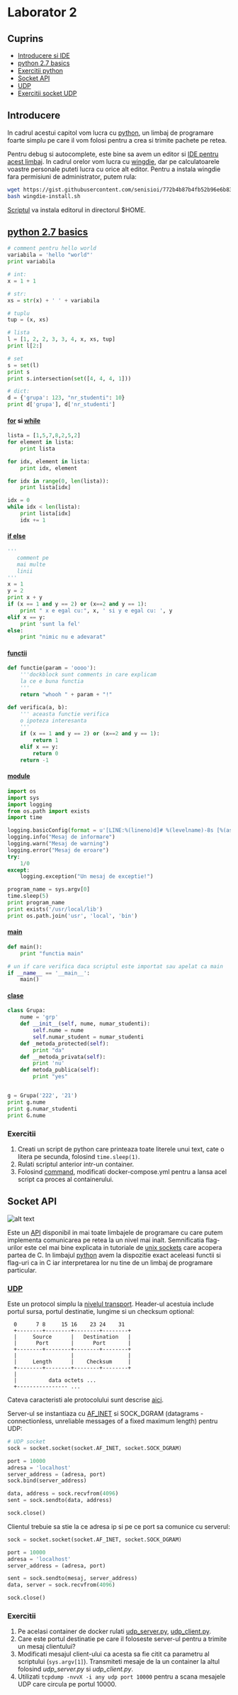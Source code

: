 # Laborator 2

## Cuprins
- [Introducere si IDE](https://github.com/senisioi/computer-networks/blob/master/laborator2/README.md#intro)
- [python 2.7 basics](https://github.com/senisioi/computer-networks/blob/master/laborator2/README.md#basics)
- [Exercitii python](https://github.com/senisioi/computer-networks/blob/master/laborator2/README.md#exercitii_python)
- [Socket API](https://github.com/senisioi/computer-networks/blob/master/laborator2/README.md#socket)
- [UDP](https://github.com/senisioi/computer-networks/blob/master/laborator2/README.md#udp)
- [Exercitii socket UDP](https://github.com/senisioi/computer-networks/blob/master/laborator2/README.md#exercitii_udp)

<a name="intro"></a> 
## Introducere
In cadrul acestui capitol vom lucra cu [python](http://www.bestprogramminglanguagefor.me/why-learn-python), un limbaj de programare foarte simplu pe care il vom folosi pentru a crea si trimite pachete pe retea.

Pentru debug si autocomplete, este bine sa avem un editor si [IDE pentru acest limbaj](https://wiki.python.org/moin/IntegratedDevelopmentEnvironments). In cadrul orelor vom lucra cu [wingdie](http://wingware.com/downloads/wing-personal), dar pe calculatoarele voastre personale puteti lucra cu orice alt editor. 
Pentru a instala wingdie fara permisiuni de administrator, putem rula:
```bash
wget https://gist.githubusercontent.com/senisioi/772b4b87b4fb52b96e6b83a22a4299b5/raw/d131f650bdf75701915809a52672e4e13b0bb926/wingdie-install.sh
bash wingdie-install.sh
```
[Scriptul](https://gist.github.com/senisioi/772b4b87b4fb52b96e6b83a22a4299b5) va instala editorul in directorul $HOME.


<a name="basics"></a> 
## [python 2.7 basics](https://www.tutorialspoint.com/python/python_variable_types.htm)
```python
# comment pentru hello world
variabila = 'hello "world"'
print variabila

# int:
x = 1 + 1

# str:
xs = str(x) + ' ' + variabila

# tuplu
tup = (x, xs)

# lista
l = [1, 2, 2, 3, 3, 4, x, xs, tup]
print l[2:]

# set
s = set(l)
print s
print s.intersection(set([4, 4, 4, 1]))

# dict:
d = {'grupa': 123, "nr_studenti": 10}
print d['grupa'], d['nr_studenti']
```

#### [for](https://www.tutorialspoint.com/python/python_for_loop.htm) si [while](https://www.tutorialspoint.com/python/python_while_loop.htm)
```python
lista = [1,5,7,8,2,5,2]
for element in lista:
    print lista

for idx, element in lista:
    print idx, element

for idx in range(0, len(lista)):
    print lista[idx]

idx = 0
while idx < len(lista):
    print lista[idx]
    idx += 1 
```

#### [if else](https://www.tutorialspoint.com/python/python_if_else.htm)
```python
'''
   comment pe
   mai multe
   linii
'''
x = 1
y = 2
print x + y
if (x == 1 and y == 2) or (x==2 and y == 1):
    print " x e egal cu:", x, ' si y e egal cu: ', y
elif x == y:
    print 'sunt la fel'
else:
    print "nimic nu e adevarat"
```

#### [functii](https://www.tutorialspoint.com/python/python_functions.htm)
```python
def functie(param = 'oooo'):
    '''dockblock sunt comments in care explicam
    la ce e buna functia
    '''
    return "whooh " + param + "!"

def verifica(a, b):
    ''' aceasta functie verifica
    o ipoteza interesanta
    '''
    if (x == 1 and y == 2) or (x==2 and y == 1):
        return 1
    elif x == y:
        return 0
    return -1
```

#### [module](https://www.tutorialspoint.com/python/python_modules.htm)
```python
import os
import sys
import logging
from os.path import exists
import time

logging.basicConfig(format = u'[LINE:%(lineno)d]# %(levelname)-8s [%(asctime)s]  %(message)s', level = logging.NOTSET)
logging.info("Mesaj de informare")
logging.warn("Mesaj de warning")
logging.error("Mesaj de eroare")
try:
    1/0
except:
    logging.exception("Un mesaj de exceptie!")

program_name = sys.argv[0]
time.sleep(5)
print program_name
print exists('/usr/local/lib')
print os.path.join('usr', 'local', 'bin')
```

#### [main](https://stackoverflow.com/questions/4041238/why-use-def-main)
```python
def main():
    print "functia main"

# un if care verifica daca scriptul este importat sau apelat ca main
if __name__ == '__main__':
    main()
 ```

#### [clase](https://www.tutorialspoint.com/python/python_classes_objects.htm)
```python
class Grupa:
    nume = 'grp'
    def __init__(self, nume, numar_studenti):
        self.nume = nume
        self.numar_student = numar_studenti
    def _metoda_protected(self):
        print "da"
    def __metoda_privata(self):
        print 'nu'
    def metoda_publica(self):
        print "yes"


g = Grupa('222', '21')
print g.nume
print g.numar_studenti
print G.nume
```

<a name="exercitii_python"></a> 
### Exercitii
1. Creati un script de python care printeaza toate literele unui text, cate o litera pe secunda, folosind `time.sleep(1)`.
2. Rulati scriptul anterior intr-un container.
3. Folosind [command](https://docs.docker.com/compose/compose-file/compose-file-v2/#command), modificati docker-compose.yml pentru a lansa acel script ca proces al containerului.

<a name="Socket API"></a> 
## Socket API
![alt text](https://raw.githubusercontent.com/senisioi/computer-networks/master/laborator2/sockets.png)

Este un [API](https://www.youtube.com/watch?v=s7wmiS2mSXY) disponibil in mai toate limbajele de programare cu care putem implementa comunicarea pe retea la un nivel mai inalt. Semnificatia flag-urilor este cel mai bine explicata in tutoriale de [unix sockets](https://www.tutorialspoint.com/unix_sockets/socket_core_functions.htm) care acopera partea de C. In limbajul [python](https://docs.python.org/2/library/socket.html) avem la dispozitie exact aceleasi functii si flag-uri ca in C iar interpretarea lor nu tine de un limbaj de programare particular.

<a name="udp"></a> 
### [UDP](https://tools.ietf.org/html/rfc768)

Este un protocol simplu la [nivelul transport](http://www.erg.abdn.ac.uk/users/gorry/course/inet-pages/transport.html). Header-ul acestuia include portul sursa, portul destinatie, lungime si un checksum optional:
```
  0      7 8     15 16    23 24    31
  +--------+--------+--------+--------+
  |     Source      |   Destination   |
  |      Port       |      Port       |
  +--------+--------+--------+--------+
  |                 |                 |
  |     Length      |    Checksum     |
  +--------+--------+--------+--------+
  |
  |          data octets ...
  +---------------- ...
```
Cateva caracteristi ale protocolului sunt descrise [aici](https://en.wikipedia.org/wiki/User_Datagram_Protocol#Attributes).

Server-ul se instantiaza cu [AF_INET](https://stackoverflow.com/questions/1593946/what-is-af-inet-and-why-do-i-need-it) si SOCK_DGRAM (datagrams - connectionless, unreliable messages of a fixed maximum length) pentru UDP:
```python
# UDP socket 
sock = socket.socket(socket.AF_INET, socket.SOCK_DGRAM)

port = 10000
adresa = 'localhost'
server_address = (adresa, port)
sock.bind(server_address)

data, address = sock.recvfrom(4096)
sent = sock.sendto(data, address)

sock.close()
```

Clientul trebuie sa stie la ce adresa ip si pe ce port sa comunice cu serverul:
```python
sock = socket.socket(socket.AF_INET, socket.SOCK_DGRAM)

port = 10000
adresa = 'localhost'
server_address = (adresa, port)

sent = sock.sendto(mesaj, server_address)
data, server = sock.recvfrom(4096)

sock.close()
```

<a name="exercitii_udp"></a> 
### Exercitii
1. Pe acelasi container de docker rulati [udp_server.py](https://github.com/senisioi/computer-networks/blob/master/laborator2/src/udp_server.py), [udp_client.py](https://github.com/senisioi/computer-networks/blob/master/laborator2/src/udp_client.py). 
2. Care este portul destinatie pe care il foloseste server-ul pentru a trimite un mesaj clientului?
3. Modificati mesajul client-ului ca acesta sa fie citit ca parametru al scriptului (`sys.argv[1]`). Transmiteti mesaje de la un container la altul folosind *udp_server.py* si *udp_client.py*.
4. Utilizati `tcpdump -nvvX -i any udp port 10000` pentru a scana mesajele UDP care circula pe portul 10000.
